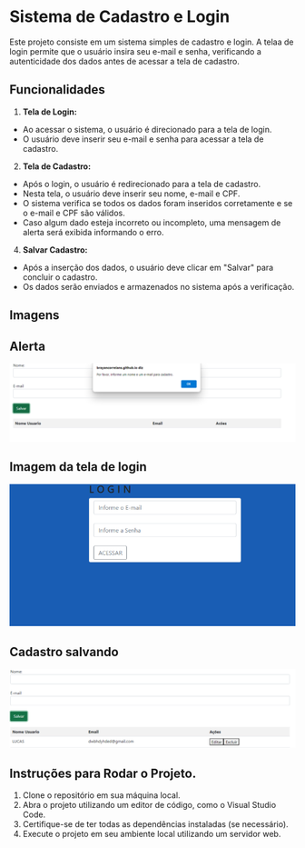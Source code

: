 # Sistema de Cadastro e Login
Este projeto consiste em um sistema simples de cadastro e login. A telaa de login permite que o usuário insira seu e-mail e senha, verificando a autenticidade dos dados antes de acessar a tela de cadastro.

## Funcionalidades

1. **Tela de Login:**
  - Ao acessar o sistema, o usuário é direcionado para a tela de login.
  - O usuário deve inserir seu e-mail e senha para acessar a tela de cadastro.


2. **Tela de Cadastro:**
  - Após o login, o usuário é redirecionado para a tela de cadastro.
  - Nesta tela, o usuário deve inserir seu nome, e-mail e CPF.
  - O sistema verifica se todos os dados foram inseridos corretamente e se o e-mail e CPF são válidos.
  - Caso algum dado esteja incorreto ou incompleto, uma mensagem de alerta será exibida informando o erro.


4. **Salvar Cadastro:**
  - Após a inserção dos dados, o usuário deve clicar em "Salvar" para concluir o cadastro.
  - Os dados serão enviados e armazenados no sistema após a verificação.
  
## Imagens

## Alerta 
![](telacadastro.png)

## Imagem da tela de login
![](telaazul.png)


## Cadastro salvando
![](tela.png)

## Instruções para Rodar o Projeto.
1. Clone o repositório em sua máquina local.
2. Abra o projeto utilizando um editor de código, como o Visual Studio Code.
3. Certifique-se de ter todas as dependências instaladas (se necessário).
4. Execute o projeto em seu ambiente local utilizando um servidor web.
